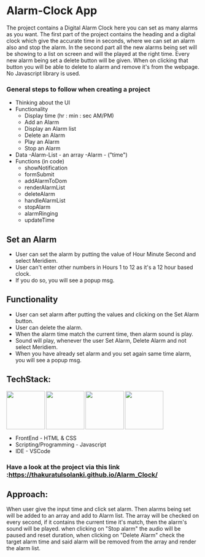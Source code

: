 # Alarm-Clock App
The project contains a Digital Alarm Clock here you can set as many alarms as you want. 
The first part of the project contains the heading and a digital clock which give the accurate time in seconds, where we can set an alarm also and stop the alarm. In the second part all the new alarms being set will be showing to a list on screen and will the played at the right time. Every new alarm being set a delete button will be given. When on clicking that button you will be able to delete to alarm and remove it's from the webpage.
No Javascript library is used.

### General steps to follow when creating a project

- Thinking about the UI
- Functionality
    - Display time (hr : min : sec AM/PM)
    - Add an Alarm
    - Display an Alarm list
    - Delete an Alarm
    - Play an Alarm
    - Stop an Alarm
- Data
    -Alarm-List - an array
    -Alarm - ("time")
- Functions (in code)
    - showNotification
    - formSubmit
    - addAlarmToDom
    - renderAlarmList
    - deleteAlarm
    - handleAlarmList
    - stopAlarm
    - alarmRinging
    - updateTime


## Set an Alarm 
- User can set the alarm by putting the value of Hour Minute Second and select Meridiem.
- User can't enter other numbers in Hours 1 to 12 as it's a 12 hour based clock.
- If you do so, you will see a popup msg.

## Functionality
- User can set alarm after putting the values and clicking on the Set Alarm button.
- User can delete the alarm.
- When the alarm time match the current time, then alarm sound is play.
- Sound will play, whenever the user Set Alarm, Delete Alarm and not select Meridiem.
- When you have already set alarm and you set again same time alarm, you will see a popup msg.

## TechStack: 
<img align="left" src="https://user-images.githubusercontent.com/18380165/224329335-3cdf989b-bdce-41e6-82dc-7d4c50d5f283.png" width="100" height="100">
<img align="left" src="https://user-images.githubusercontent.com/18380165/224329345-7363d693-4f27-4a58-8c9e-086d8a3fa420.png" width="100" height="100">
<img align="left" src="https://user-images.githubusercontent.com/18380165/224332427-426a3fbb-e25d-4deb-a832-666ae2e2e418.png" width="100" height="100">
<img  src="https://user-images.githubusercontent.com/18380165/224329339-a5174b23-1a5c-4ae4-95c8-ead20a29d77e.png" width="100" height="100">

- FrontEnd - HTML & CSS
- Scripting/Programming - Javascript
- IDE - VSCode

### Have a look at the project via this link :https://thakuratulsolanki.github.io/Alarm_Clock/

## Approach:
When user give the input time and click set alarm. Then alarms being set will be added to an array and add to Alarm list. The array will be checked on every second, if it contains the current time it's match, then the alarm's sound will be played. 
when clicking on "Stop alarm" the audio will be paused and reset duration, when clicking on "Delete Alarm" check the target alarm time and said alarm will be removed from the array and render the alarm list. 
